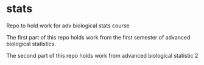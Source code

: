 # stats
Repo to hold work for adv biological stats course


The first part of this repo holds work from the first semester of advanced biological statistics.


The second part of this repo holds work from advanced biological statistic 2


